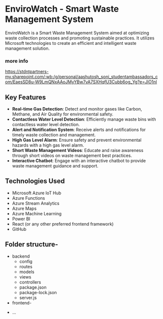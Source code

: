# EnviroWatch - Smart Waste Management System

EnviroWatch is a Smart Waste Management System aimed at optimizing waste collection processes and promoting sustainable practices. It utilizes Microsoft technologies to create an efficient and intelligent waste management solution.

### more info
https://stdntpartners-my.sharepoint.com/:wb:/g/personal/aashutosh_soni_studentambassadors_com/EaesSD8u-W9LmQNxAAoJMyYBw7vA7SXHqfU3Cubb6og_Yg?e=JlO1nl

## Key Features

- **Real-time Gas Detection**: Detect and monitor gases like Carbon, Methane, and Air Quality for environmental safety.
- **Contactless Water Level Detection**: Efficiently manage waste bins with contactless water level detection.
- **Alert and Notification System**: Receive alerts and notifications for timely waste collection and management.
- **High Gas Level Alarm**: Ensure safety and prevent environmental hazards with a high gas level alarm.
- **Short Waste Management Videos**: Educate and raise awareness through short videos on waste management best practices.
- **Interactive Chatbot**: Engage with an interactive chatbot to provide waste management guidance and support.

## Technologies Used

- Microsoft Azure IoT Hub
- Azure Functions
- Azure Stream Analytics
- Azure Maps
- Azure Machine Learning
- Power BI
- React (or any other preferred frontend framework)
- GitHub

## Folder structure-
* backend
    - config
    - routes
    - models
    - views
    - controllers
    - package.json
    - package-lock.json
    - server.js
* frontend-
- ...
